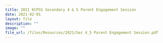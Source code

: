 ```yaml
---
title: 2021 KCPSS Secondary 4 & 5 Parent Engagement Session
date: 2021-02-01
layout: file
description: ""
image: ""
file_url: /files/Resources/2021/Sec 4_5 Parent Engagement Session.pdf
---
```

